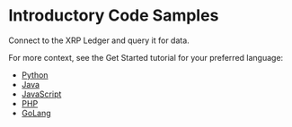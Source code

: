 # Introductory Code Samples

Connect to the XRP Ledger and query it for data.

For more context, see the Get Started tutorial for your preferred language:

- [Python](https://xrpl.org/get-started-using-python.html)
- [Java](https://xrpl.org/get-started-using-java.html)
- [JavaScript](https://xrpl.org/get-started-using-javascript.html)
- [PHP](https://xrpl.org/get-started-using-php.html)
- [GoLang](https://xrpl.org/get-started-using-golang.html)
